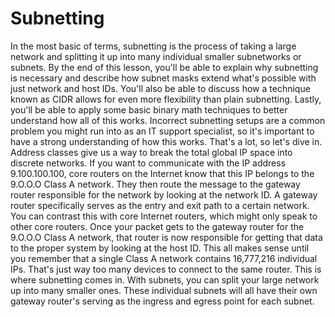 # Subnetting

In the most basic of terms, subnetting is the process of taking a large network and splitting it up into many individual smaller subnetworks or subnets. By the end of this lesson, you'll be able to explain why subnetting is necessary and describe how subnet masks extend what's possible with just network and host IDs. You'll also be able to discuss how a technique known as CIDR allows for even more flexibility than plain subnetting. Lastly, you'll be able to apply some basic binary math techniques to better understand how all of this works. Incorrect subnetting setups are a common problem you might run into as an IT support specialist, so it's important to have a strong understanding of how this works. That's a lot, so let's dive in. Address classes give us a way to break the total global IP space into discrete networks. If you want to communicate with the IP address 9.100.100.100, core routers on the Internet know that this IP belongs to the 9.O.O.O Class A network. They then route the message to the gateway router responsible for the network by looking at the network ID. A gateway router specifically serves as the entry and exit path to a certain network. You can contrast this with core Internet routers, which might only speak to other core routers. Once your packet gets to the gateway router for the 9.O.O.O Class A network, that router is now responsible for getting that data to the proper system by looking at the host ID. This all makes sense until you remember that a single Class A network contains 16,777,216 individual IPs. That's just way too many devices to connect to the same router. This is where subnetting comes in. With subnets, you can split your large network up into many smaller ones. These individual subnets will all have their own gateway router's serving as the ingress and egress point for each subnet.
